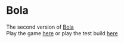 # Bola
The second version of [Bola](https://github.com/manglemix/bola)  
Play the game [here](https://bola.manglemix.com) or play the test build [here](https://bolatest.manglemix.com)
